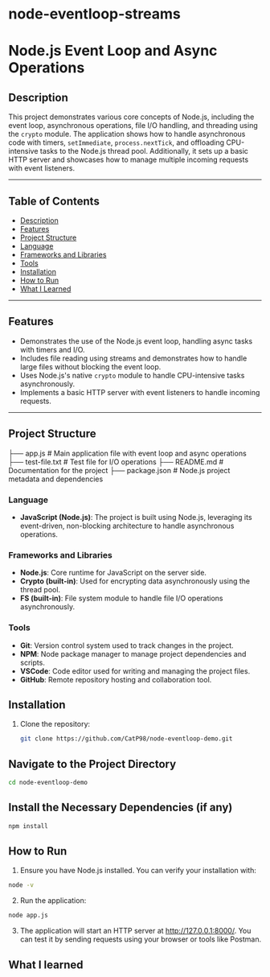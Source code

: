 # node-eventloop-streams
# Node.js Event Loop and Async Operations

## Description
This project demonstrates various core concepts of Node.js, including the event loop, asynchronous operations, file I/O handling, and threading using the `crypto` module. The application shows how to handle asynchronous code with timers, `setImmediate`, `process.nextTick`, and offloading CPU-intensive tasks to the Node.js thread pool. Additionally, it sets up a basic HTTP server and showcases how to manage multiple incoming requests with event listeners.

---

## Table of Contents
- [Description](#description)
- [Features](#features)
- [Project Structure](#project-structure)
- [Language](#language)
- [Frameworks and Libraries](#frameworks-and-libraries)
- [Tools](#tools)
- [Installation](#installation)
- [How to Run](#how-to-run)
- [What I Learned](#what-i-learned)

---

## Features
- Demonstrates the use of the Node.js event loop, handling async tasks with timers and I/O.
- Includes file reading using streams and demonstrates how to handle large files without blocking the event loop.
- Uses Node.js's native `crypto` module to handle CPU-intensive tasks asynchronously.
- Implements a basic HTTP server with event listeners to handle incoming requests.

---

## Project Structure
├── app.js             # Main application file with event loop and async operations
├── test-file.txt      # Test file for I/O operations
├── README.md          # Documentation for the project
├── package.json       # Node.js project metadata and dependencies

### Language
- **JavaScript (Node.js)**: The project is built using Node.js, leveraging its event-driven, non-blocking architecture to handle asynchronous operations.

### Frameworks and Libraries
- **Node.js**: Core runtime for JavaScript on the server side.
- **Crypto (built-in)**: Used for encrypting data asynchronously using the thread pool.
- **FS (built-in)**: File system module to handle file I/O operations asynchronously.

### Tools
- **Git**: Version control system used to track changes in the project.
- **NPM**: Node package manager to manage project dependencies and scripts.
- **VSCode**: Code editor used for writing and managing the project files.
- **GitHub**: Remote repository hosting and collaboration tool.

## Installation
1. Clone the repository:
   ```bash
   git clone https://github.com/CatP98/node-eventloop-demo.git

## Navigate to the Project Directory
```bash
cd node-eventloop-demo
```


## Install the Necessary Dependencies (if any)
```bash
npm install
```
## How to Run
 1. Ensure you have Node.js installed. You can verify your installation with:

```bash
node -v
```

 2. Run the application:

```bash
node app.js
```

3. The application will start an HTTP server at http://127.0.0.1:8000/. You can test it by sending requests using your browser or tools like Postman.

## What I learned

